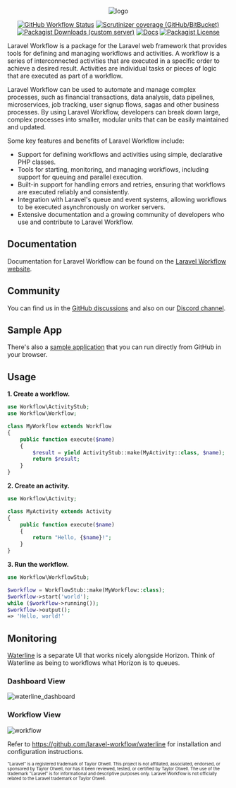 <p align="center">
<img alt="logo" src="https://user-images.githubusercontent.com/1130888/210139313-43f0d7ed-2005-4b71-9149-540f124c2c2f.png">
</p>
<p align="center"><a href="https://github.com/laravel-workflow/laravel-workflow/actions/workflows/php.yml"><img src="https://img.shields.io/github/actions/workflow/status/laravel-workflow/laravel-workflow/php.yml" alt="GitHub Workflow Status"></a> <a href="https://scrutinizer-ci.com/g/laravel-workflow/laravel-workflow/?branch=master"><img src="https://img.shields.io/scrutinizer/coverage/g/laravel-workflow/laravel-workflow" alt="Scrutinizer coverage (GitHub/BitBucket)"></a> <a href="https://packagist.org/packages/laravel-workflow/laravel-workflow/stats"><img alt="Packagist Downloads (custom server)" src="https://img.shields.io/packagist/dt/laravel-workflow/laravel-workflow"></a>
 <a href="https://laravel-workflow.com/docs/installation"><img src="https://img.shields.io/badge/docs-read%20now-brightgreen" alt="Docs"></a> <a href="https://github.com/laravel-workflow/laravel-workflow/blob/master/LICENSE"><img alt="Packagist License" src="https://img.shields.io/packagist/l/laravel-workflow/laravel-workflow?color=bright-green"></a></p>

Laravel Workflow is a package for the Laravel web framework that provides tools for defining and managing workflows and activities. A workflow is a series of interconnected activities that are executed in a specific order to achieve a desired result. Activities are individual tasks or pieces of logic that are executed as part of a workflow.

Laravel Workflow can be used to automate and manage complex processes, such as financial transactions, data analysis, data pipelines, microservices, job tracking, user signup flows, sagas and other business processes. By using Laravel Workflow, developers can break down large, complex processes into smaller, modular units that can be easily maintained and updated.

Some key features and benefits of Laravel Workflow include:

- Support for defining workflows and activities using simple, declarative PHP classes.
- Tools for starting, monitoring, and managing workflows, including support for queuing and parallel execution.
- Built-in support for handling errors and retries, ensuring that workflows are executed reliably and consistently.
- Integration with Laravel's queue and event systems, allowing workflows to be executed asynchronously on worker servers.
- Extensive documentation and a growing community of developers who use and contribute to Laravel Workflow.

## Documentation

Documentation for Laravel Workflow can be found on the [Laravel Workflow website](https://laravel-workflow.com/docs/installation).

## Community

You can find us in the [GitHub discussions](https://github.com/laravel-workflow/laravel-workflow/discussions) and also on our [Discord channel](https://discord.gg/xu5aDDpqVy).

## Sample App

There's also a [sample application](https://github.com/laravel-workflow/sample-app) that you can run directly from GitHub in your browser.

## Usage

**1. Create a workflow.**
```php
use Workflow\ActivityStub;
use Workflow\Workflow;

class MyWorkflow extends Workflow
{
    public function execute($name)
    {
        $result = yield ActivityStub::make(MyActivity::class, $name);
        return $result;
    }
}
```

**2. Create an activity.**
```php
use Workflow\Activity;

class MyActivity extends Activity
{
    public function execute($name)
    {
        return "Hello, {$name}!";
    }
}
```

**3. Run the workflow.**
```php
use Workflow\WorkflowStub;

$workflow = WorkflowStub::make(MyWorkflow::class);
$workflow->start('world');
while ($workflow->running());
$workflow->output();
=> 'Hello, world!'
```

## Monitoring

[Waterline](https://github.com/laravel-workflow/waterline) is a separate UI that works nicely alongside Horizon. Think of Waterline as being to workflows what Horizon is to queues.

### Dashboard View

![waterline_dashboard](https://user-images.githubusercontent.com/1130888/202866614-4adad485-60d1-403c-976f-d3063e928287.png)

### Workflow View

![workflow](https://user-images.githubusercontent.com/1130888/202866616-98a214d3-a916-4ae1-952e-ca8267ddf4a7.png)

Refer to https://github.com/laravel-workflow/waterline for installation and configuration instructions.


<sub><sup>"Laravel" is a registered trademark of Taylor Otwell. This project is not affiliated, associated, endorsed, or sponsored by Taylor Otwell, nor has it been reviewed, tested, or certified by Taylor Otwell. The use of the trademark "Laravel" is for informational and descriptive purposes only. Laravel Workflow is not officially related to the Laravel trademark or Taylor Otwell.</sup></sub>
